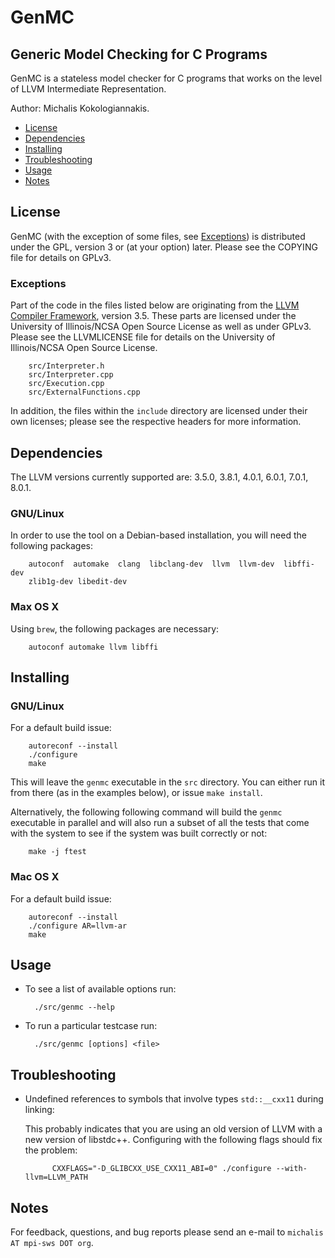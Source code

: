 GenMC
=====
Generic Model Checking for C Programs
-------------------------------------

GenMC is a stateless model checker for C programs that works on the
level of LLVM Intermediate Representation.

Author: Michalis Kokologiannakis.

* [License](#license)
* [Dependencies](#dependencies)
* [Installing](#installing)
* [Troubleshooting](#troubleshooting)
* [Usage](#usage)
* [Notes](#notes)

<a name="license">License</a>
-----------------------------

GenMC (with the exception of some files, see [Exceptions](#exceptions))
is distributed under the GPL, version 3 or (at your option) later.
Please see the COPYING file for details on GPLv3.

### <a name="exceptions">Exceptions</a>

Part of the code in the files listed below are originating from
the [LLVM Compiler Framework](https://llvm.org), version 3.5.
These parts are licensed under the University of Illinois/NCSA
Open Source License as well as under GPLv3. Please see the LLVMLICENSE
file for details on the University of Illinois/NCSA Open Source License.

        src/Interpreter.h
		src/Interpreter.cpp
		src/Execution.cpp
		src/ExternalFunctions.cpp

In addition, the files within the `include` directory are licensed
under their own licenses; please see the respective headers for more
information.

<a name="dependencies">Dependencies</a>
---------------------------------------

The LLVM versions currently supported are: 3.5.0, 3.8.1, 4.0.1,
6.0.1, 7.0.1, 8.0.1.

### GNU/Linux

In order to use the tool on a Debian-based installation, you will need the
following packages:

		autoconf  automake  clang  libclang-dev  llvm  llvm-dev  libffi-dev
		zlib1g-dev libedit-dev

### Max OS X

Using `brew`, the following packages are necessary:

		autoconf automake llvm libffi

<a name="installing">Installing</a>
----------------------------------

### GNU/Linux

For a default build issue:

		autoreconf --install
		./configure
		make

This will leave the `genmc` executable in the `src` directory.
You can either run it from there (as in the examples below), or issue
`make install`.

Alternatively, the following following command will build the `genmc`
executable in parallel and will also run a subset of all the tests
that come with the system to see if the system was built correctly or
not:

		make -j ftest

### Mac OS X

For a default build issue:

		autoreconf --install
		./configure AR=llvm-ar
		make

<a name="usage">Usage</a>
-------------------------

* To see a list of available options run:

		./src/genmc --help

* To run a particular testcase run:

		./src/genmc [options] <file>

<a name="troubleshooting">Troubleshooting</a>
---------------------------------------------

* Undefined references to symbols that involve types `std::__cxx11` during linking:

	This probably indicates that you are using an old version of LLVM with a new
	version of libstdc++. Configuring with the following flags should fix the problem:

			CXXFLAGS="-D_GLIBCXX_USE_CXX11_ABI=0" ./configure --with-llvm=LLVM_PATH

<a name="notes">Notes</a>
------------------------

For feedback, questions, and bug reports please send an e-mail to
`michalis AT mpi-sws DOT org`.
